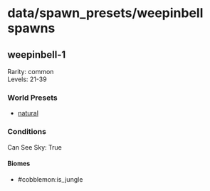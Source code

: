 # data/spawn_presets/weepinbell spawns  
  
## weepinbell-1  
Rarity: common  
Levels: 21-39  
  
### World Presets  
* [natural](data/spawn_data/natural.md)  
  
### Conditions  
Can See Sky: True  
  
#### Biomes  
  * #cobblemon:is_jungle
  
